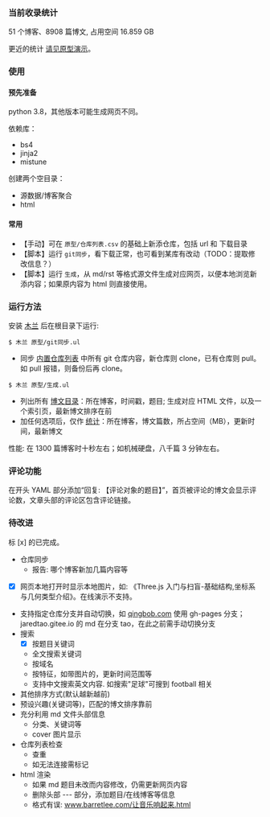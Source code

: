 ### 当前收录统计

51 个博客、8908 篇博文, 占用空间 16.859 GB

更近的统计 [请见原型演示](http://nobodxbodon.github.io/)。

### 使用

#### 预先准备

python 3.8，其他版本可能生成网页不同。

依赖库：
- bs4
- jinja2
- mistune

创建两个空目录：
- 源数据/博客聚合
- html

#### 常用

- 【手动】可在 `原型/仓库列表.csv` 的基础上新添仓库，包括 url 和 下载目录
- 【脚本】运行 `git同步`，看下载正常，也可看到某库有改动（TODO：提取修改信息？）
- 【脚本】运行 `生成`，从 md/rst 等格式源文件生成对应网页，以便本地浏览新添内容；如果原内容为 html 则直接使用。

### 运行方法

安装 [木兰](https://pypi.org/project/ulang/) 后在根目录下运行:
```shell
$ 木兰 原型/git同步.ul
```
- 同步 [内置仓库列表](仓库列表.csv) 中所有 git 仓库内容，新仓库则 clone，已有仓库则 pull。如 pull 报错，则备份后再 clone。

```shell
$ 木兰 原型/生成.ul
```
- 列出所有 [博文目录](博文目录.csv)：所在博客，时间戳，题目; 生成对应 HTML 文件，以及一个索引页，最新博文排序在前
- 加任何选项后，仅作 [统计](统计数据.csv)：所在博客，博文篇数，所占空间（MB），更新时间，最新博文

性能: 在 1300 篇博客时十秒左右；如机械硬盘，八千篇 3 分钟左右。

### 评论功能

在开头 YAML 部分添加“回复: 【评论对象的题目】”，首页被评论的博文会显示评论数，文章头部的评论区包含评论链接。

### 待改进

标 [x] 的已完成。

- 仓库同步
  - 报告: 哪个博客新加几篇内容等
- [x] 网页本地打开时显示本地图片，如: 《Three.js 入门与扫盲-基础结构,坐标系与几何类型介绍》。在线演示不支持。
- 支持指定仓库分支并自动切换，如 [qingbob.com](https://github.com/hh54188/jekyll-blog) 使用 gh-pages 分支；jaredtao.gitee.io 的 md 在分支 tao，在此之前需手动切换分支
- 搜索
  - [x] 按题目关键词
  - 全文搜索关键词
  - 按域名
  - 按特征，如带图片的，更新时间范围等
  - 支持中文搜索英文内容. 如搜索"足球"可搜到 football 相关
- 其他排序方式(默认越新越前)
- 预设兴趣(关键词等)，匹配的博文排序靠前
- 充分利用 md 文件头部信息
  - 分类、关键词等
  - cover 图片显示
- 仓库列表检查
  - 查重
  - 如无法连接需标记
- html 渲染
  - 如果 md 题目未改而内容修改，仍需更新网页内容
  - 删除头部 --- 部分，添加题目/在线博客等信息
  - 格式有误: www.barretlee.com/让音乐响起来.html
